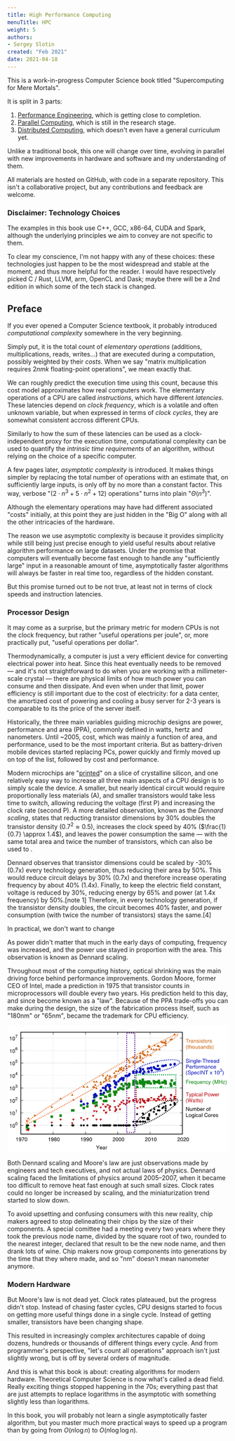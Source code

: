 ```yaml
---
title: High Performance Computing
menuTitle: HPC
weight: 5
authors:
- Sergey Slotin
created: "Feb 2021"
date: 2021-04-18
---
```


This is a work-in-progress Computer Science book titled "Supercomputing for Mere Mortals".

It is split in 3 parts:

1. [Performance Engineering](cpu), which is getting close to completion.
2. [Parallel Computing](parallel), which is still in the research stage.
3. [Distributed Computing](distributed), which doesn't even have a general curriculum yet.

Unlike a traditional book, this one will change over time, evolving in parallel with new improvements in hardware and software and my understanding of them.

All materials are hosted on GitHub, with code in a separate repository. This isn't a collaborative project, but any contributions and feedback are welcome.

### Disclaimer: Technology Choices

The examples in this book use C++, GCC, x86-64, CUDA and Spark, although the underlying principles we aim to convey are not specific to them.

To clear my conscience, I'm not happy with any of these choices: these technologies just happen to be the most widespread and stable at the moment, and thus more helpful for the reader. I would have respectively picked C / Rust, LLVM, arm, OpenCL and Dask; maybe there will be a 2nd edition in which some of the tech stack is changed.

## Preface

If you ever opened a Computer Science textbook, it probably introduced *computational complexity* somewhere in the very beginning.

Simply put, it is the total count of *elementary operations* (additions, multiplications, reads, writes…) that are executed during a computation, possibly weighted by their *costs*. When we say "matrix multiplication requires $2nmk$ floating-point operations", we mean exactly that.

We can roughly predict the execution time using this count, because this cost model approximates how real computers work. The elementary operations of a CPU are called *instructions*, which have different *latencies*. These latencies depend on *clock frequency*, which is a volatile and often unknown variable, but when expressed in terms of *clock cycles*, they are somewhat consistent accross different CPUs.

Similarly to how the sum of these latencies can be used as a clock-independent proxy for the execution time, computational complexity can be used to quantify the *intrinsic time requirements* of an algorithm, without relying on the choice of a specific computer.

A few pages later, *asymptotic complexity* is introduced. It makes things simpler by replacing the total number of operations with an estimate that, on sufficiently large inputs, is only off by no more than a constant factor. This way, verbose "$(2 \cdot n^3 + 5 \cdot n^2 + 12)$ operations" turns into plain "$\Theta(n^3)$".

Although the elementary operations may have had different associated "costs" initially, at this point they are just hidden in the "Big O" along with all the other intricacies of the hardware.

The reason we use asymptotic complexity is because it provides simplicity while still being just precise enough to yield useful results about relative algorithm performance on large datasets. Under the promise that computers will eventually become fast enough to handle any "sufficiently large" input in a reasonable amount of time, asymptotically faster algorithms will always be faster in real time too, regardless of the hidden constant.

But this promise turned out to be not true, at least not in terms of clock speeds and instruction latencies.

### Processor Design

It may come as a surprise, but the primary metric for modern CPUs is not the clock frequency, but rather "useful operations per joule", or, more practically put, "useful operations per dollar".

Thermodynamically, a computer is just a very efficient device for converting electrical power into heat. Since this heat eventually needs to be removed — and it's not straightforward to do when you are working with a millimeter-scale crystal — there are physical limits of how much power you can consume and then dissipate. And even when under that limit, power efficiency is still important due to the cost of electricity: for a data center, the amortized cost of powering and cooling a busy server for 2-3 years is comparable to its the price of the server itself.

Historically, the three main variables guiding microchip designs are power, performance and area (PPA), commonly defined in watts, hertz and nanometers. Until ~2005, cost, which was mainly a function of area, and performance, used to be the most important criteria. But as battery-driven mobile devices started replacing PCs, power quickly and firmly moved up on top of the list, followed by cost and performance.

Modern microchips are "[printed](https://en.wikipedia.org/wiki/Photolithography)" on a slice of crystalline silicon, and one relatively easy way to increase all three main aspects of a CPU design is to simply scale the device. A smaller, but nearly identical circuit would require proportionally less materials (A), and smaller transistors would take less time to switch, allowing reducing the voltage (first P) and increasing the clock rate (second P). A more detailed observation, known as the *Dennard scaling*, states that reducting transistor dimensions by 30% doubles the transistor density ($0.7^2 \approx 0.5$), increases the clock speed by 40% ($\frac{1}{0.7} \approx 1.4$), and leaves the power consumption the same — with the same total area and twice the number of transistors, which can also be used to .

Dennard observes that transistor dimensions could be scaled by -30% (0.7x) every technology generation, thus reducing their area by 50%. This would reduce circuit delays by 30% (0.7x) and therefore increase operating frequency by about 40% (1.4x). Finally, to keep the electric field constant, voltage is reduced by 30%, reducing energy by 65% and power (at 1.4x frequency) by 50%.[note 1] Therefore, in every technology generation, if the transistor density doubles, the circuit becomes 40% faster, and power consumption (with twice the number of transistors) stays the same.[4]

In practical, we don't want to change

As power didn't matter that much in the early days of computing, frequency was increased, and the power use stayed in proportion with the area. This observation is known as Dennard scaling.

Throughout most of the computing history, optical shrinking was the main driving force behind performance improvements. Gordon Moore, former CEO of Intel, made a prediction in 1975 that transistor counts in microprocessors will double every two years. His prediction held to this day, and since become known as a "law". Because of the PPA trade-offs you can make during the design, the size of the fabrication process itself, such as "180nm" or "65nm", became the trademark for CPU efficiency.

![](img/dennard.ppm)

Both Dennard scaling and Moore's law are just observations made by engineers and tech executives, and not actual laws of physics. Dennard scaling faced the limitations of physics around 2005–2007, when it became too difficult to remove heat fast enough at such small sizes. Clock rates could no longer be increased by scaling, and the miniaturization trend started to slow down.

To avoid upsetting and confusing consumers with this new reality, chip makers agreed to stop delineating their chips by the size of their components. A special comittee had a meeting every two years where they took the previous node name, divided by the square root of two, rounded to the nearest integer, declared that result to be the new node name, and then drank lots of wine. Chip makers now group components into generations by the time that they where made, and so "nm" doesn't mean nanometer anymore.

### Modern Hardware

But Moore's law is not dead yet. Clock rates plateaued, but the progress didn't stop. Instead of chasing faster cycles, CPU designs started to focus on getting more useful things done in a single cycle. Instead of getting smaller, transistors have been changing shape.

This resulted in increasingly complex architectures capable of doing dozens, hundreds or thousands of different things every cycle. And from programmer's perspective, "let's count all operations" approach isn't just slightly wrong, but is off by several orders of magnitude.

And this is what this book is about: creating algorithms for modern hardware. Theoretical Computer Science is now what's called a dead field. Really exciting things stopped happening in the 70s; everything past that are just attempts to replace logarithms in the asymptotic with something slightly less than logarithms.

In this book, you will probably not learn a single asymptotically faster algorithm, but you master much more practical ways to speed up a program than by going from $O(n \log n)$ to $O(n \log \log n)$.
